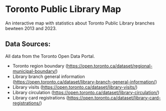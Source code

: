 # Toronto Public Library Map

An interactive map with statistics about Toronto Public Library branches bewteen 2013 and 2023. 

## Data Sources:
All data from the Toronto Open Data Portal.
- Toronto region boundary (https://open.toronto.ca/dataset/regional-municipal-boundary/) 
- Library branch general information (https://open.toronto.ca/dataset/library-branch-general-information/)
- Library visits (https://open.toronto.ca/dataset/library-visits/)
- Library circulation (https://open.toronto.ca/dataset/library-circulation/)
- Library card registrations (https://open.toronto.ca/dataset/library-card-registrations/)